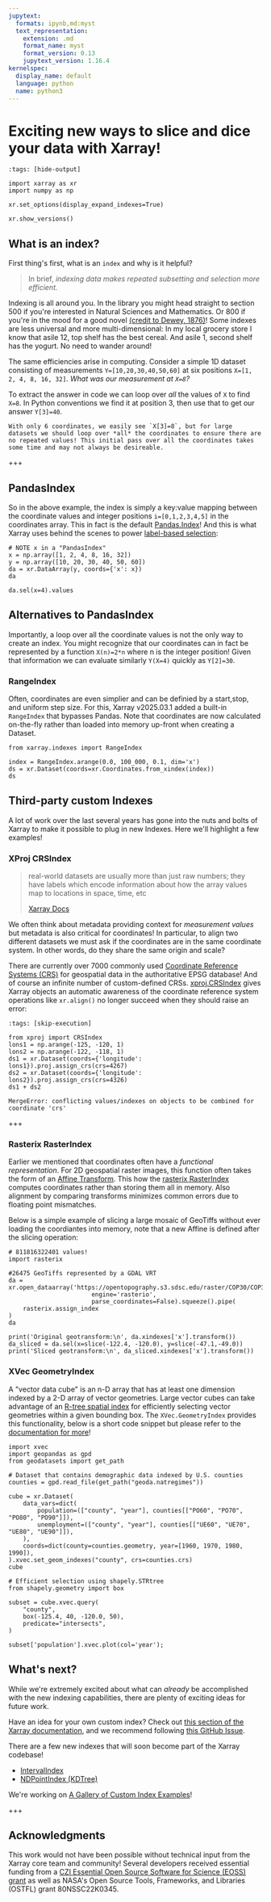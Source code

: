 ```yaml
---
jupytext:
  formats: ipynb,md:myst
  text_representation:
    extension: .md
    format_name: myst
    format_version: 0.13
    jupytext_version: 1.16.4
kernelspec:
  display_name: default
  language: python
  name: python3
---
```


# Exciting new ways to slice and dice your data with Xarray!

```{code-cell}
:tags: [hide-output]

import xarray as xr
import numpy as np

xr.set_options(display_expand_indexes=True)

xr.show_versions()
```

## What is an index?

First thing's first, what is an `index` and why is it helpful?

> In brief, *indexing data makes repeated subsetting and selection more efficient.*

Indexing is all around you. In the library you might head straight to section 500 if you're interested in Natural Sciences and Mathematics. Or 800 if you're in the mood for a good novel [(credit to Dewey, 1876)](https://en.wikipedia.org/wiki/Dewey_Decimal_Classification)! Some indexes are less universal and more multi-dimensional: In my local grocery store I know that asile 12, top shelf has the best cereal. And asile 1, second shelf has the yogurt. No need to wander around!

The same efficiencies arise in computing. Consider a simple 1D dataset consisting of measurements `Y=[10,20,30,40,50,60]` at six positions `X=[1, 2, 4, 8, 16, 32]`. *What was our measurement at `X=8`?*

To extract the answer in code we can loop over *all* the values of `X` to find `X=8`. In Python conventions we find it at position 3, then use that to get our answer `Y[3]=40`.

```{note}
With only 6 coordinates, we easily see `X[3]=8`, but for large datasets we should loop over *all* the coordinates to ensure there are no repeated values! This initial pass over all the coordinates takes some time and may not always be desireable.
```

+++

## PandasIndex

So in the above example, the index is simply a key:value mapping between the coordinate values and integer positions `i=[0,1,2,3,4,5]` in the coordinates array. This in fact is the default [Pandas.Index](https://pandas.pydata.org/docs/reference/indexing.html)! And this is what Xarray uses behind the scenes to power [label-based selection](https://docs.xarray.dev/en/latest/user-guide/indexing.html#indexing-with-dimension-names):

```{code-cell}
# NOTE x in a "PandasIndex"
x = np.array([1, 2, 4, 8, 16, 32])
y = np.array([10, 20, 30, 40, 50, 60])
da = xr.DataArray(y, coords={'x': x})
da
```

```{code-cell}
da.sel(x=4).values
```

## Alternatives to PandasIndex

Importantly, a loop over all the coordinate values is not the only way to create an index. You might recognize that our coordinates can in fact be represented by a function `X(n)=2*n` where n is the integer position! Given that information we can evaluate similarly `Y(X=4)` quickly as `Y[2]=30`.

### RangeIndex

Often, coordinates are even simplier and can be definied by a start,stop, and uniform step size. For this, Xarray v2025.03.1 added a built-in `RangeIndex` that bypasses Pandas. Note that coordinates are now calculated on-the-fly rather than loaded into memory up-front when creating a Dataset.

```{code-cell}
from xarray.indexes import RangeIndex

index = RangeIndex.arange(0.0, 100_000, 0.1, dim='x')
ds = xr.Dataset(coords=xr.Coordinates.from_xindex(index))
ds
```

## Third-party custom Indexes

A lot of work over the last several years has gone into the nuts and bolts of Xarray to make it possible to plug in new Indexes. Here we'll highlight a few examples!

### XProj CRSIndex

> real-world datasets are usually more than just raw numbers; they have labels which encode information about how the array values map to locations in space, time, etc
>
> [Xarray Docs](https://docs.xarray.dev/en/stable/getting-started-guide/why-xarray.html#what-labels-enable)

We often think about metadata providing context for *measurement values* but metadata is also critical for coordinates! In particular, to align two different datasets we must ask if the coordinates are in the same coordinate system. In other words, do they share the same origin and scale?

There are currently over 7000 commonly used [Coordinate Reference Systems (CRS)](https://spatialreference.org/ref/epsg/) for geospatial data in the authoritative EPSG database! And of course an infinite number of custom-defined CRSs. [xproj.CRSIndex](https://xproj.readthedocs.io/en/latest/) gives Xarray objects an automatic awareness of the coordinate reference system  operations like `xr.align()` no longer succeed when they should raise an error:

```{code-cell}
:tags: [skip-execution]

from xproj import CRSIndex
lons1 = np.arange(-125, -120, 1)
lons2 = np.arange(-122, -118, 1)
ds1 = xr.Dataset(coords={'longitude': lons1}).proj.assign_crs(crs=4267)
ds2 = xr.Dataset(coords={'longitude': lons2}).proj.assign_crs(crs=4326)
ds1 + ds2
```

```pytb
MergeError: conflicting values/indexes on objects to be combined for coordinate 'crs'
```

+++

### Rasterix RasterIndex

Earlier we mentioned that coordinates often have a *functional representation*. For 2D geospatial raster images, this function often takes the form of an [Affine Transform](https://en.wikipedia.org/wiki/Affine_transformation). This how the [rasterix RasterIndex](https://github.com/xarray-contrib/rasterix) computes coordinates rather than storing them all in memory. Also alignment by comparing transforms minimizes common errors due to floating point mismatches.

Below is a simple example of slicing a large mosaic of GeoTiffs without ever loading the coordiantes into memory, note that a new Affine is defined after the slicing operation:

```{code-cell}
# 811816322401 values!
import rasterix

#26475 GeoTiffs represented by a GDAL VRT
da = xr.open_dataarray('https://opentopography.s3.sdsc.edu/raster/COP30/COP30_hh.vrt',
                       engine='rasterio',
                       parse_coordinates=False).squeeze().pipe(
    rasterix.assign_index
)
da
```

```{code-cell}
print('Original geotransform:\n', da.xindexes['x'].transform())
da_sliced = da.sel(x=slice(-122.4, -120.0), y=slice(-47.1,-49.0))
print('Sliced geotransform:\n', da_sliced.xindexes['x'].transform())
```

### XVec GeometryIndex

A "vector data cube" is an n-D array that has at least one dimension indexed by a 2-D array of vector geometries. Large vector cubes can take advantage of an [R-tree spatial index](https://en.wikipedia.org/wiki/R-tree) for efficiently selecting vector geometries within a given bounding box. The `XVec.GeometryIndex` provides this functionality, below is a short code snippet but please refer to the [documentation for more](https://xvec.readthedocs.io/en/stable/indexing.html)!

```{code-cell}
import xvec
import geopandas as gpd
from geodatasets import get_path

# Dataset that contains demographic data indexed by U.S. counties
counties = gpd.read_file(get_path("geoda.natregimes"))

cube = xr.Dataset(
    data_vars=dict(
        population=(["county", "year"], counties[["PO60", "PO70", "PO80", "PO90"]]),
        unemployment=(["county", "year"], counties[["UE60", "UE70", "UE80", "UE90"]]),
    ),
    coords=dict(county=counties.geometry, year=[1960, 1970, 1980, 1990]),
).xvec.set_geom_indexes("county", crs=counties.crs)
cube
```

```{code-cell}
# Efficient selection using shapely.STRtree
from shapely.geometry import box

subset = cube.xvec.query(
    "county",
    box(-125.4, 40, -120.0, 50),
    predicate="intersects",
)

subset['population'].xvec.plot(col='year');
```

## What's next?

While we're extremely excited about what can _already_ be accomplished with the new indexing capabilities, there are plenty of exciting ideas for future work.

Have an idea for your own custom index? Check out [this section of the Xarray documentation](https://docs.xarray.dev/en/stable/internals/how-to-create-custom-index.html), and we recommend following [this GitHub Issue](https://github.com/pydata/xarray/issues/6293).

There are a few new indexes that will soon become part of the Xarray codebase!
- [IntervalIndex](https://github.com/pydata/xarray/pull/10296)
- [NDPointIndex (KDTree)](https://github.com/pydata/xarray/pull/10478)

We're working on [A Gallery of Custom Index Examples](https://xarray-indexes.readthedocs.io)!

+++

## Acknowledgments

This work would not have been possible without technical input from the Xarray core team and community!
Several developers received essential funding from a [CZI Essential Open Source Software for Science (EOSS) grant](https://xarray.dev/blog/czi-eoss-grant-conclusion) as well as NASA's Open Source Tools, Frameworks, and Libraries (OSTFL) grant 80NSSC22K0345.
